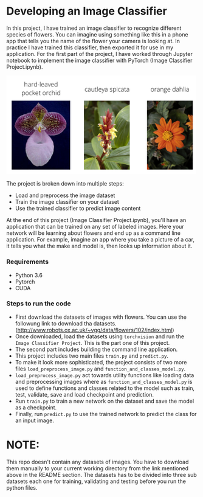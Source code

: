# Developing an Image Classifier

In this project, I have trained an image classifier to recognize different species of flowers. You can imagine using something like this in a phone app that tells you the name of the flower your camera is looking at. In practice I have trained this classifier, then exported it for use in my application. For the first part of the project, I have worked through Jupyter notebook to implement the image classifier with PyTorch (Image Classifier Project.ipynb).

<img src='assets/Flowers.png' width=500px>

The project is broken down into multiple steps:

* Load and preprocess the image dataset 
* Train the image classifier on your dataset
* Use the trained classifier to predict image content

At the end of this project (Image Classifier Project.ipynb), you'll have an application that can be trained on any set of labeled images. Here your network will be learning about flowers and end up as a command line application. For example, imagine an app where you take a picture of a car, it tells you what the make and model is, then looks up information about it. 

### Requirements
- Python 3.6
- Pytorch
- CUDA 

### Steps to run the code
- First download the datasets of images with flowers. You can use the followung link to download tha datasets. 
  (http://www.robots.ox.ac.uk/~vgg/data/flowers/102/index.html)
- Once downloaded, load the datasets using `torchvision` and run the `Image Classifier Project`. This is the part one of this project. 
- The second part includes building the command line application. 
- This project includes two main files `train.py` and `predict.py`.
- To make it look more sophisticated, the project consists of two more files `load_preprocess_image.py` and `function_and_classes_model.py`.
- `load_preprocess_image.py` act towards utility functions like loading data and preprocessing images where as `function_and_classes_model.py`
  is used to define functions and classes related to the model such as train, test, validate, save and load checkpoint and prediction. 
- Run `train.py` to train a new network on the dataset and save the model as a checkpoint. 
- Finally, run `predict.py` to use the trained network to predict the class for an input image.  


# NOTE: 
This repo doesn't contain any datasets of images. You have to download them manually to your current working directory from the link mentioned above
in the README section. The datasets has to be divided into three sub datasets each one for training, validating and testing before you run the python files. 
